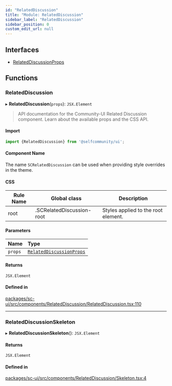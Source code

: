 ```yaml
---
id: "RelatedDiscussion"
title: "Module: RelatedDiscussion"
sidebar_label: "RelatedDiscussion"
sidebar_position: 0
custom_edit_url: null
---
```


## Interfaces

- [RelatedDiscussionProps](../interfaces/RelatedDiscussion.RelatedDiscussionProps.md)

## Functions

### RelatedDiscussion

▸ **RelatedDiscussion**(`props`): `JSX.Element`

> API documentation for the Community-UI Related Discussion component. Learn about the available props and the CSS API.

#### Import

```jsx
import {RelatedDiscussion} from '@selfcommunity/ui';
```

#### Component Name

The name `SCRelatedDiscussion` can be used when providing style overrides in the theme.

#### CSS

|Rule Name|Global class|Description|
|---|---|---|
|root|.SCRelatedDiscussion-root|Styles applied to the root element.|

#### Parameters

| Name | Type |
| :------ | :------ |
| `props` | [`RelatedDiscussionProps`](../interfaces/RelatedDiscussion.RelatedDiscussionProps.md) |

#### Returns

`JSX.Element`

#### Defined in

[packages/sc-ui/src/components/RelatedDiscussion/RelatedDiscussion.tsx:110](https://github.com/selfcommunity/community-ui/blob/1eb776a/packages/sc-ui/src/components/RelatedDiscussion/RelatedDiscussion.tsx#L110)

___

### RelatedDiscussionSkeleton

▸ **RelatedDiscussionSkeleton**(): `JSX.Element`

#### Returns

`JSX.Element`

#### Defined in

[packages/sc-ui/src/components/RelatedDiscussion/Skeleton.tsx:4](https://github.com/selfcommunity/community-ui/blob/1eb776a/packages/sc-ui/src/components/RelatedDiscussion/Skeleton.tsx#L4)

